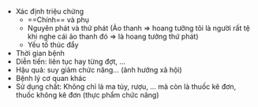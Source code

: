 - Xác định triệu chứng  
	- ==Chính== và phụ  
	- Nguyên phát và thứ phát (Ảo thanh => hoang tưởng tôi là người rất tệ khi nghe cái ảo thanh đó => là hoang tưởng thứ phát)  
	- Yếu tố thúc đẩy  
- Thời gian bệnh  
- Diễn tiến: liên tục hay từng đợt, …  
- Hậu quả: suy giảm chức năng… (ảnh hưởng xã hội)  
- Bệnh lý cơ quan khác  
- Sử dụng chất: Không chỉ là ma túy, rượu, … mà còn là thuốc kê đơn, thuốc không kê đơn (thực phẩm chức năng)
